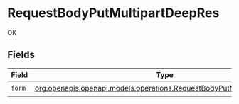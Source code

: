 # RequestBodyPutMultipartDeepRes

OK


## Fields

| Field                                                                                                                                | Type                                                                                                                                 | Required                                                                                                                             | Description                                                                                                                          |
| ------------------------------------------------------------------------------------------------------------------------------------ | ------------------------------------------------------------------------------------------------------------------------------------ | ------------------------------------------------------------------------------------------------------------------------------------ | ------------------------------------------------------------------------------------------------------------------------------------ |
| `form`                                                                                                                               | [org.openapis.openapi.models.operations.RequestBodyPutMultipartDeepForm](../../models/operations/RequestBodyPutMultipartDeepForm.md) | :heavy_check_mark:                                                                                                                   | N/A                                                                                                                                  |